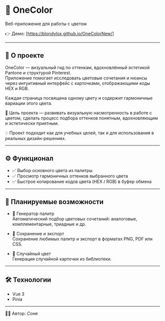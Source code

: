 # 🎨 OneColor  
Веб-приложение для работы с цветом

👉 Демо: [https://blondylox.github.io/OneColorNew/]

---

## 📌 О проекте  
OneColor — визуальный гид по оттенкам, вдохновлённый эстетикой Pantone и структурой Pinterest.  
Приложение помогает исследовать цветовые сочетания и нюансы через интуитивный интерфейс с карточками, отображающими коды HEX и RGB.

Каждая страница посвящена одному цвету и содержит гармоничные вариации этого цвета.

🎯 Цель проекта — развивать визуальную насмотренность в работе с цветом, сделать процесс подбора оттенков понятным, вдохновляющим и эстетически приятным.

💡 Проект подходит как для учебных целей, так и для использования в реальных дизайн-решениях.

---

## ⚙️ Функционал

- ✅ Выбор основного цвета из палитры  
- ✅ Просмотр гармоничных оттенков выбранного цвета  
- ✅ Быстрое копирование кодов цвета (HEX / RGB) в буфер обмена  

---

## 🚀 Планируемые возможности

- 🧩 Генератор палитр  
  Автоматический подбор цветовых сочетаний: аналоговые, комплементарные, триадные и др.

- 💾 Сохранение и экспорт  
  Сохранение любимых палитр и экспорт в форматах PNG, PDF или CSS.

- 🎲 Случайный цвет  
  Генерация случайной карточки из библиотеки.

---

## 🛠 Технологии

- Vue 3  
- Pinia

---

👩‍🎨 Автор: *Соня*
